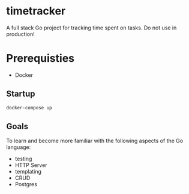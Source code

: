 # timetracker
A full stack Go project for tracking time spent on tasks.  Do not use in production!

# Prerequisties
* Docker

## Startup
```bash
docker-compose up
```


## Goals
To learn and become more familiar with the following aspects of the Go language:
* testing
* HTTP Server
* templating
* CRUD
* Postgres


